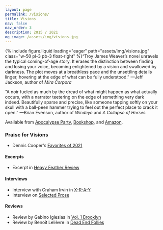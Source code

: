 ```yaml
---
layout: page
permalink: /visions/
title: Visions
nav: false
nav_order: 3
description: 2015 / 2021
og_image: /assets/img/visions.jpg
---
```


{% include figure.liquid loading="eager" path="assets/img/visions.jpg" class="w-50 pl-3 pb-3 float-right" %}
​“Troy James Weaver’s novel unravels the typical coming-of-age story. It erases the distinction between finding and losing your voice, becoming enlightened by a vision and swallowed by darkness. The plot moves at a breathless pace and the unsettling details linger, hovering at the edge of what can be fully understood.”
—Jeff Jackson, author of _Mira Corpora_

“A noir fueled as much by the dread of what might happen as what actually occurs, with a narrator teetering on the edge of something very dark indeed. Beautifully sparse and precise, like someone tapping softly on your skull with a ball-peen hammer trying to feel out the perfect place to crack it open.”
—Brian Evenson, author of _Windeye_ and _A Collapse of Horses_

Available from [Apocalypse Party](https://www.apocalypse-party.com/visions.html), [Bookshop](https://bookshop.org/contributors/troy-james-weaver), and [Amazon](https://www.amazon.com/Visions-Troy-James-Weaver/dp/1954899998).

### Praise for Visions

- Dennis Cooper's [Favorites of 2021](https://denniscooperblog.com/mine-for-yours-my-favorite-fiction-poetry-non-fiction-film-art-and-internet-of-2021-so-far/)

#### Excerpts

- Excerpt in [Heavy Feather Review](https://heavyfeatherreview.org/2018/05/06/weaver/)

#### Interviews

- Interview with Graham Irvin in [X-R-A-Y](https://xraylitmag.com/troy-james-weaver-does-a-little-chatting-with-graham-irvin/interviews-reviews/)
- Interview on [Selected Prose](https://podcasts.apple.com/us/podcast/25-troy-james-weaver/id1532739236?i=1000542473682)

#### Reviews

- Review by Gabino Iglesias in [Vol. 1 Brooklyn](http://vol1brooklyn.com/2015/03/03/a-review-of-troy-james-weavers-visions/)
- Review by Benoît Lelièvre in [Dead End Follies](http://www.deadendfollies.com/blog//2015/03/book-review-troy-james-weaver-visions.html)
